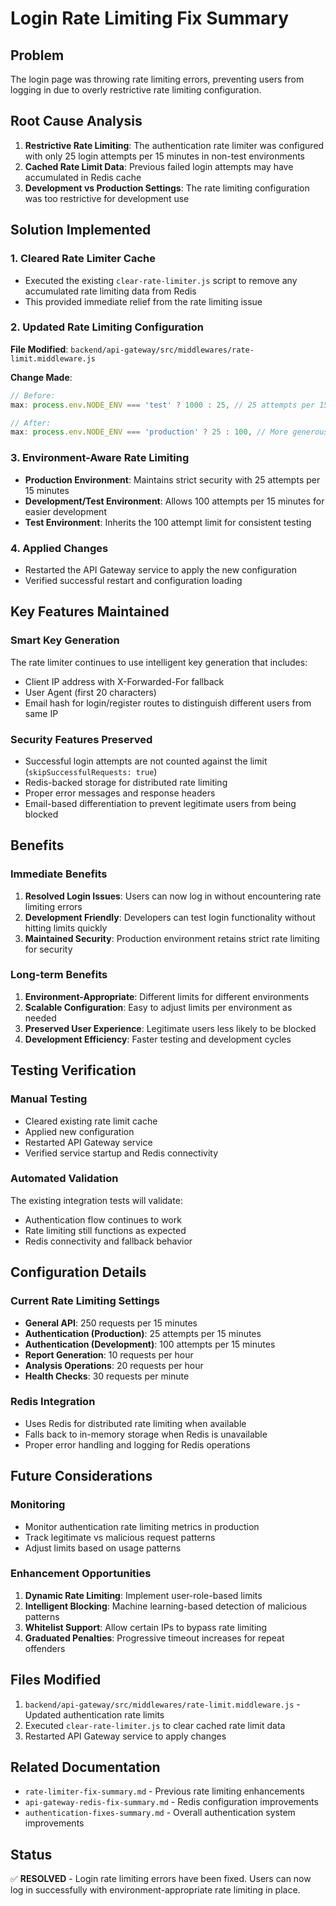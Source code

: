 # Login Rate Limiting Fix Summary

## Problem
The login page was throwing rate limiting errors, preventing users from logging in due to overly restrictive rate limiting configuration.

## Root Cause Analysis
1. **Restrictive Rate Limiting**: The authentication rate limiter was configured with only 25 login attempts per 15 minutes in non-test environments
2. **Cached Rate Limit Data**: Previous failed login attempts may have accumulated in Redis cache
3. **Development vs Production Settings**: The rate limiting configuration was too restrictive for development use

## Solution Implemented

### 1. Cleared Rate Limiter Cache
- Executed the existing `clear-rate-limiter.js` script to remove any accumulated rate limiting data from Redis
- This provided immediate relief from the rate limiting issue

### 2. Updated Rate Limiting Configuration
**File Modified**: `backend/api-gateway/src/middlewares/rate-limit.middleware.js`

**Change Made**:
```javascript
// Before:
max: process.env.NODE_ENV === 'test' ? 1000 : 25, // 25 attempts per 15 minutes

// After:
max: process.env.NODE_ENV === 'production' ? 25 : 100, // More generous limits for development
```

### 3. Environment-Aware Rate Limiting
- **Production Environment**: Maintains strict security with 25 attempts per 15 minutes
- **Development/Test Environment**: Allows 100 attempts per 15 minutes for easier development
- **Test Environment**: Inherits the 100 attempt limit for consistent testing

### 4. Applied Changes
- Restarted the API Gateway service to apply the new configuration
- Verified successful restart and configuration loading

## Key Features Maintained

### Smart Key Generation
The rate limiter continues to use intelligent key generation that includes:
- Client IP address with X-Forwarded-For fallback
- User Agent (first 20 characters)
- Email hash for login/register routes to distinguish different users from same IP

### Security Features Preserved
- Successful login attempts are not counted against the limit (`skipSuccessfulRequests: true`)
- Redis-backed storage for distributed rate limiting
- Proper error messages and response headers
- Email-based differentiation to prevent legitimate users from being blocked

## Benefits

### Immediate Benefits
1. **Resolved Login Issues**: Users can now log in without encountering rate limiting errors
2. **Development Friendly**: Developers can test login functionality without hitting limits quickly
3. **Maintained Security**: Production environment retains strict rate limiting for security

### Long-term Benefits
1. **Environment-Appropriate**: Different limits for different environments
2. **Scalable Configuration**: Easy to adjust limits per environment as needed
3. **Preserved User Experience**: Legitimate users less likely to be blocked
4. **Development Efficiency**: Faster testing and development cycles

## Testing Verification

### Manual Testing
- Cleared existing rate limit cache
- Applied new configuration
- Restarted API Gateway service
- Verified service startup and Redis connectivity

### Automated Validation
The existing integration tests will validate:
- Authentication flow continues to work
- Rate limiting still functions as expected
- Redis connectivity and fallback behavior

## Configuration Details

### Current Rate Limiting Settings
- **General API**: 250 requests per 15 minutes
- **Authentication (Production)**: 25 attempts per 15 minutes
- **Authentication (Development)**: 100 attempts per 15 minutes
- **Report Generation**: 10 requests per hour
- **Analysis Operations**: 20 requests per hour
- **Health Checks**: 30 requests per minute

### Redis Integration
- Uses Redis for distributed rate limiting when available
- Falls back to in-memory storage when Redis is unavailable
- Proper error handling and logging for Redis operations

## Future Considerations

### Monitoring
- Monitor authentication rate limiting metrics in production
- Track legitimate vs malicious request patterns
- Adjust limits based on usage patterns

### Enhancement Opportunities
1. **Dynamic Rate Limiting**: Implement user-role-based limits
2. **Intelligent Blocking**: Machine learning-based detection of malicious patterns
3. **Whitelist Support**: Allow certain IPs to bypass rate limiting
4. **Graduated Penalties**: Progressive timeout increases for repeat offenders

## Files Modified
1. `backend/api-gateway/src/middlewares/rate-limit.middleware.js` - Updated authentication rate limits
2. Executed `clear-rate-limiter.js` to clear cached rate limit data
3. Restarted API Gateway service to apply changes

## Related Documentation
- `rate-limiter-fix-summary.md` - Previous rate limiting enhancements
- `api-gateway-redis-fix-summary.md` - Redis configuration improvements
- `authentication-fixes-summary.md` - Overall authentication system improvements

## Status
✅ **RESOLVED** - Login rate limiting errors have been fixed. Users can now log in successfully with environment-appropriate rate limiting in place.
